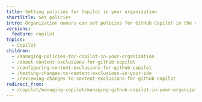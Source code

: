 ```yaml
---
title: Setting policies for Copilot in your organization
shortTitle: Set policies
intro: Organization owners can set policies for GitHub Copilot in the organization.
versions:
  feature: copilot
topics:
  - Copilot
children:
  - /managing-policies-for-copilot-in-your-organization
  - /about-content-exclusions-for-github-copilot
  - /configuring-content-exclusions-for-github-copilot
  - /testing-changes-to-content-exclusions-in-your-ide
  - /reviewing-changes-to-content-exclusions-for-github-copilot
redirect_from:
  - /copilot/managing-copilot/managing-github-copilot-in-your-organization/managing-github-copilot-features-in-your-organization
---
```


